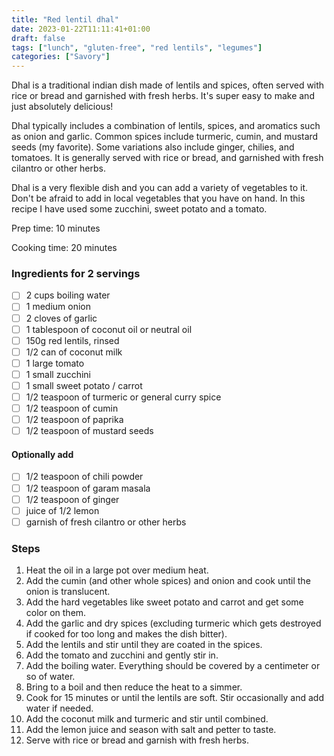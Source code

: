 ```yaml
---
title: "Red lentil dhal"
date: 2023-01-22T11:11:41+01:00
draft: false
tags: ["lunch", "gluten-free", "red lentils", "legumes"]
categories: ["Savory"]
---
```


Dhal is a traditional indian dish made of lentils and spices, often served with rice or bread and garnished with fresh herbs. It's super easy to make and just absolutely delicious! 

Dhal typically includes a combination of lentils, spices, 
and aromatics such as onion and garlic. Common spices include turmeric, cumin, 
and mustard seeds (my favorite). Some variations also include ginger, chilies, and tomatoes. 
It is generally served with rice or bread, and garnished with fresh 
cilantro or other herbs.

Dhal is a very flexible dish and you can add a variety of vegetables to it.
Don't be afraid to add in local vegetables that you have on hand. In this recipe I have
used some zucchini, sweet potato and a tomato. 


<div class="recipe">
Prep time: 10 minutes

Cooking time: 20 minutes

### Ingredients for 2 servings
- [ ] 2 cups boiling water
- [ ] 1 medium onion
- [ ] 2 cloves of garlic
- [ ] 1 tablespoon of coconut oil or neutral oil
- [ ] 150g red lentils, rinsed
- [ ] 1/2 can of coconut milk
- [ ] 1 large tomato
- [ ] 1 small zucchini
- [ ] 1 small sweet potato / carrot
- [ ] 1/2 teaspoon of turmeric or general curry spice
- [ ] 1/2 teaspoon of cumin
- [ ] 1/2 teaspoon of paprika
- [ ] 1/2 teaspoon of mustard seeds
#### Optionally add
- [ ] 1/2 teaspoon of chili powder
- [ ] 1/2 teaspoon of garam masala
- [ ] 1/2 teaspoon of ginger
- [ ] juice of 1/2 lemon
- [ ] garnish of fresh cilantro or other herbs

### Steps
1. Heat the oil in a large pot over medium heat.
2. Add the cumin (and other whole spices) and onion and cook until the onion is translucent.
3. Add the hard vegetables like sweet potato and carrot and get some color on them.
4. Add the garlic and dry spices (excluding turmeric which gets destroyed if cooked for too long and makes the dish bitter).
5. Add the lentils and stir until they are coated in the spices.
6. Add the tomato and zucchini and gently stir in.
7. Add the boiling water. Everything should be covered by a centimeter or so of water.
8. Bring to a boil and then reduce the heat to a simmer.
9. Cook for 15 minutes or until the lentils are soft. Stir occasionally and add water if needed.
10. Add the coconut milk and turmeric and stir until combined.
11. Add the lemon juice and season with salt and petter to taste.
12. Serve with rice or bread and garnish with fresh herbs.

</div>
